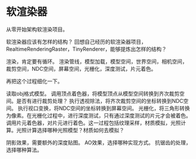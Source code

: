 # 软渲染器

从零开始架构软渲染项目。

软渲染器应该有怎样的结构？
回想自己经历的软渲染器项目，RealtimeRenderingRaster，TinyRenderer，能够提炼出怎样的结构？

渲染，肯定要有循环。
渲染管线，模型加载，模型空间，世界空间，相机空间，裁剪空间，NDC空间，屏幕空间，光栅化，深度测试，片元着色。

再把这个过程细化一下。

读取obj格式模型。
调用顶点着色器，将模型顶点从模型空间转换到齐次裁剪空间。是否有进行裁剪处理？
执行透视除法，将齐次裁剪空间的坐标转换到NDC空间。
执行视口变换，将NDC空间的坐标转换到屏幕空间。
光栅化，将三角形转换为像素。在光栅化过程中，进行深度测试，只有通过深度测试的片元才会被着色。
调用片元着色器，对片元进行着色。这一过程包括纹理采样，材质模拟，光照计算。光照计算选择哪种光照模型？材质如何去模拟？

阴影效果，需要额外的深度贴图。
AO效果，选择哪种实现方式。
抗锯齿的处理，选择哪种算法。
